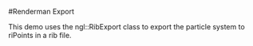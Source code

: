 #Renderman Export

This demo uses the ngl::RibExport class to export the particle system to riPoints in a rib file.